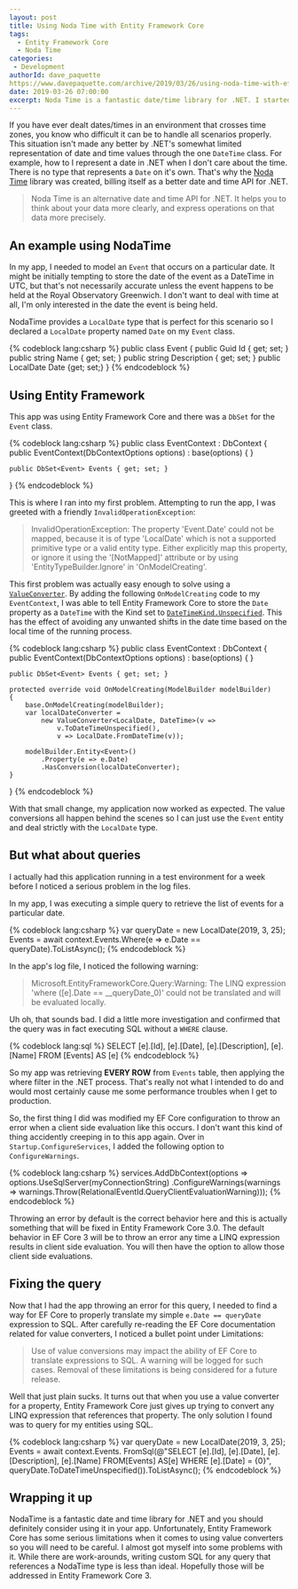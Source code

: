 ```yaml
---
layout: post
title: Using Noda Time with Entity Framework Core
tags:
  - Entity Framework Core
  - Noda Time
categories:
 - Development
authorId: dave_paquette
https://www.davepaquette.com/archive/2019/03/26/using-noda-time-with-ef-core.aspx
date: 2019-03-26 07:00:00
excerpt: Noda Time is a fantastic date/time library for .NET. I started using it recently and it really simplified the logic around handling dates. Unfortunately, I ran in to some problems with using Noda Time together with Entity Framework Core.
---
```

If you have ever dealt dates/times in an environment that crosses time zones, you know who difficult it can be to handle all scenarios properly. This situation isn't made any better by .NET's somewhat limited representation of date and time values through the one `DateTime` class. For example, how to I represent a date in .NET when I don't care about the time. There is no type that represents a `Date` on it's own. That's why the [Noda Time](https://nodatime.org/) library was created, billing itself as a better date and time API for .NET.

> Noda Time is an alternative date and time API for .NET. It helps you to think about your data more clearly, and express operations on that data more precisely.

## An example using NodaTime

In my app, I needed to model an `Event` that occurs on a particular date. It might be initially tempting to store the date of the event as a DateTime in UTC, but that's not necessarily accurate unless the event happens to be held at the Royal Observatory Greenwich. I don't want to deal with time at all, I'm only interested in the date the event is being held. 

NodaTime provides a `LocalDate` type that is perfect for this scenario so I declared a `LocalDate` property named `Date` on my `Event` class.

{% codeblock lang:csharp %}
public class Event
{
    public Guid Id { get; set; }
    public string Name { get; set; }
    public string Description { get; set; }
    public LocalDate Date {get; set;}
}
{% endcodeblock %}

## Using Entity Framework

This app was using Entity Framework Core and there was a `DbSet` for the `Event` class.

{% codeblock lang:csharp %}
public class EventContext : DbContext
{
    public EventContext(DbContextOptions<EventContext> options) : base(options)
    {
    }

    public DbSet<Event> Events { get; set; }
}
{% endcodeblock %}

This is where I ran into my first problem. Attempting to run the app, I was greeted with a friendly `InvalidOperationException`:

> InvalidOperationException: The property 'Event.Date' could not be mapped, because it is of type 'LocalDate' which is not a supported primitive type or a valid entity type. Either explicitly map this property, or ignore it using the '[NotMapped]' attribute or by using 'EntityTypeBuilder.Ignore' in 'OnModelCreating'.

This first problem was actually easy enough to solve using a [`ValueConverter`](https://docs.microsoft.com/ef/core/modeling/value-conversions). By adding the following `OnModelCreating` code to my `EventContext`, I was able to tell Entity Framework Core to store the `Date` property as a `DateTime` with the Kind set to [`DateTimeKind.Unspecified`](https://docs.microsoft.com/dotnet/api/system.datetimekind#System_DateTimeKind_Unspecified). This has the effect of avoiding any unwanted shifts in the date time based on the local time of the running process. 

{% codeblock lang:csharp %}
public class EventContext : DbContext
{
    public EventContext(DbContextOptions<EventContext> options) : base(options)
    {
    }

    public DbSet<Event> Events { get; set; }

    protected override void OnModelCreating(ModelBuilder modelBuilder)
    {
        base.OnModelCreating(modelBuilder);
        var localDateConverter = 
            new ValueConverter<LocalDate, DateTime>(v =>  
                v.ToDateTimeUnspecified(), 
                v => LocalDate.FromDateTime(v));

        modelBuilder.Entity<Event>()
            .Property(e => e.Date)
            .HasConversion(localDateConverter);
    }
}
{% endcodeblock %}

With that small change, my application now worked as expected. The value conversions all happen behind the scenes so I can just use the `Event` entity and deal strictly with the `LocalDate` type.

## But what about queries
I actually had this application running in a test environment for a week before I noticed a serious problem in the log files.

In my app, I was executing a simple query to retrieve the list of events for a particular date.

{% codeblock lang:csharp %}
var queryDate = new LocalDate(2019, 3, 25);
Events = await context.Events.Where(e => e.Date == queryDate).ToListAsync();
{% endcodeblock %}

In the app's log file, I noticed the following warning:

> Microsoft.EntityFrameworkCore.Query:Warning: The LINQ expression 'where ([e].Date == __queryDate_0)' could not be translated and will be evaluated locally.

Uh oh, that sounds bad. I did a little more investigation and confirmed that the query was in fact executing SQL without a `WHERE` clause.

{% codeblock lang:sql %}
SELECT [e].[Id], [e].[Date], [e].[Description], [e].[Name]
FROM [Events] AS [e]
{% endcodeblock %}

So my app was retrieving **EVERY ROW** from `Events` table, then applying the where filter in the .NET process. That's really not what I intended to do and would most certainly cause me some performance troubles when I get to production.

So, the first thing I did was modified my EF Core configuration to throw an error when a client side evaluation like this occurs. I don't want this kind of thing accidently creeping in to this app again. Over in `Startup.ConfigureServices`, I added the following option to `ConfigureWarnings`. 

{% codeblock lang:csharp %}
services.AddDbContext<EventContext>(options =>
        options.UseSqlServer(myConnectionString)
        .ConfigureWarnings(warnings => 
            warnings.Throw(RelationalEventId.QueryClientEvaluationWarning)));
{% endcodeblock %}

Throwing an error by default is the correct behavior here and this is actually something that will be fixed in Entity Framework Core 3.0. The default behavior in EF Core 3 will be to throw an error any time a LINQ expression results in client side evaluation. You will then have the option to allow those client side evaluations. 

## Fixing the query
Now that I had the app throwing an error for this query, I needed to find a way for EF Core to properly translate my simple `e.Date == queryDate` expression to SQL. After carefully re-reading the EF Core documentation related for value converters, I noticed a bullet point under Limitations:

> Use of value conversions may impact the ability of EF Core to translate expressions to SQL. A warning will be logged for such cases. Removal of these limitations is being considered for a future release.

Well that just plain sucks. It turns out that when you use a value converter for a property, Entity Framework Core just gives up trying to convert any LINQ expression that references that property. The only solution I found was to query for my entities using SQL.

{% codeblock lang:csharp %}
var queryDate = new LocalDate(2019, 3, 25);
Events = await context.Events.
    FromSql(@"SELECT [e].[Id], [e].[Date], [e].[Description], [e].[Name]
FROM[Events] AS[e]
WHERE [e].[Date] = {0}", queryDate.ToDateTimeUnspecified()).ToListAsync();
{% endcodeblock %}

## Wrapping it up
NodaTime is a fantastic date and time library for .NET and you should definitely consider using it in your app. Unfortunately, Entity Framework Core has some serious limitations when it comes to using value converters so you will need to be careful. I almost got myself into some problems with it. While there are work-arounds, writing custom SQL for any query that references a NodaTime type is less than ideal. Hopefully those will be addressed in Entity Framework Core 3.  
